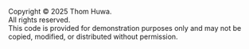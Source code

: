 Copyright © 2025 Thom Huwa.  
All rights reserved.  
This code is provided for demonstration purposes only and may not be copied, modified, or distributed without permission.
